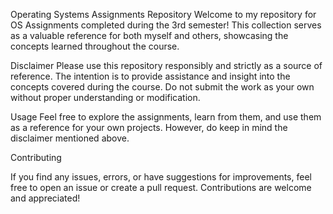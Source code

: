 Operating Systems Assignments Repository
Welcome to my repository for OS Assignments completed during the 3rd semester! This collection serves as a valuable reference for both myself and others, showcasing the concepts learned throughout the course.

Disclaimer
Please use this repository responsibly and strictly as a source of reference. The intention is to provide assistance and insight into the concepts covered during the course. Do not submit the work as your own without proper understanding or modification.

Usage
Feel free to explore the assignments, learn from them, and use them as a reference for your own projects. However, do keep in mind the disclaimer mentioned above.

Contributing

If you find any issues, errors, or have suggestions for improvements, feel free to open an issue or create a pull request. Contributions are welcome and appreciated!
